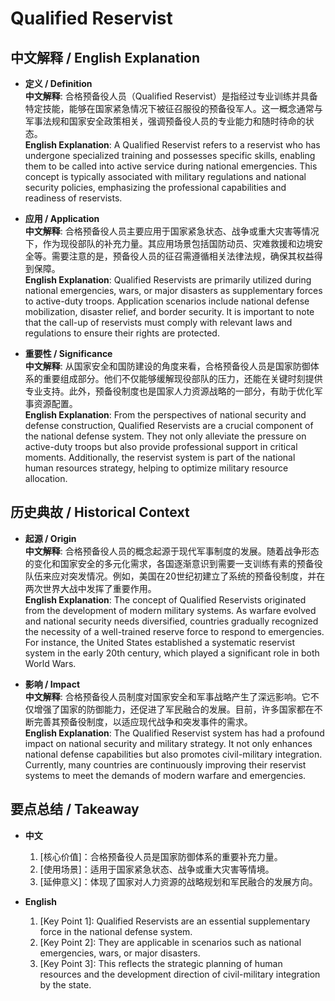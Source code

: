 # Qualified Reservist

## 中文解释 / English Explanation

* **定义 / Definition**  
  **中文解释**: 合格预备役人员（Qualified Reservist）是指经过专业训练并具备特定技能，能够在国家紧急情况下被征召服役的预备役军人。这一概念通常与军事法规和国家安全政策相关，强调预备役人员的专业能力和随时待命的状态。  
  **English Explanation**: A Qualified Reservist refers to a reservist who has undergone specialized training and possesses specific skills, enabling them to be called into active service during national emergencies. This concept is typically associated with military regulations and national security policies, emphasizing the professional capabilities and readiness of reservists.

* **应用 / Application**  
  **中文解释**: 合格预备役人员主要应用于国家紧急状态、战争或重大灾害等情况下，作为现役部队的补充力量。其应用场景包括国防动员、灾难救援和边境安全等。需要注意的是，预备役人员的征召需遵循相关法律法规，确保其权益得到保障。  
  **English Explanation**: Qualified Reservists are primarily utilized during national emergencies, wars, or major disasters as supplementary forces to active-duty troops. Application scenarios include national defense mobilization, disaster relief, and border security. It is important to note that the call-up of reservists must comply with relevant laws and regulations to ensure their rights are protected.

* **重要性 / Significance**  
  **中文解释**: 从国家安全和国防建设的角度来看，合格预备役人员是国家防御体系的重要组成部分。他们不仅能够缓解现役部队的压力，还能在关键时刻提供专业支持。此外，预备役制度也是国家人力资源战略的一部分，有助于优化军事资源配置。  
  **English Explanation**: From the perspectives of national security and defense construction, Qualified Reservists are a crucial component of the national defense system. They not only alleviate the pressure on active-duty troops but also provide professional support in critical moments. Additionally, the reservist system is part of the national human resources strategy, helping to optimize military resource allocation.

## 历史典故 / Historical Context

* **起源 / Origin**  
  **中文解释**: 合格预备役人员的概念起源于现代军事制度的发展。随着战争形态的变化和国家安全的多元化需求，各国逐渐意识到需要一支训练有素的预备役队伍来应对突发情况。例如，美国在20世纪初建立了系统的预备役制度，并在两次世界大战中发挥了重要作用。  
  **English Explanation**: The concept of Qualified Reservists originated from the development of modern military systems. As warfare evolved and national security needs diversified, countries gradually recognized the necessity of a well-trained reserve force to respond to emergencies. For instance, the United States established a systematic reservist system in the early 20th century, which played a significant role in both World Wars.

* **影响 / Impact**  
  **中文解释**: 合格预备役人员制度对国家安全和军事战略产生了深远影响。它不仅增强了国家的防御能力，还促进了军民融合的发展。目前，许多国家都在不断完善其预备役制度，以适应现代战争和突发事件的需求。  
  **English Explanation**: The Qualified Reservist system has had a profound impact on national security and military strategy. It not only enhances national defense capabilities but also promotes civil-military integration. Currently, many countries are continuously improving their reservist systems to meet the demands of modern warfare and emergencies.

## 要点总结 / Takeaway

* **中文**  
  1. [核心价值]：合格预备役人员是国家防御体系的重要补充力量。
  2. [使用场景]：适用于国家紧急状态、战争或重大灾害等情境。
  3. [延伸意义]：体现了国家对人力资源的战略规划和军民融合的发展方向。

* **English**  
  1. [Key Point 1]: Qualified Reservists are an essential supplementary force in the national defense system.
  2. [Key Point 2]: They are applicable in scenarios such as national emergencies, wars, or major disasters.
  3. [Key Point 3]: This reflects the strategic planning of human resources and the development direction of civil-military integration by the state.